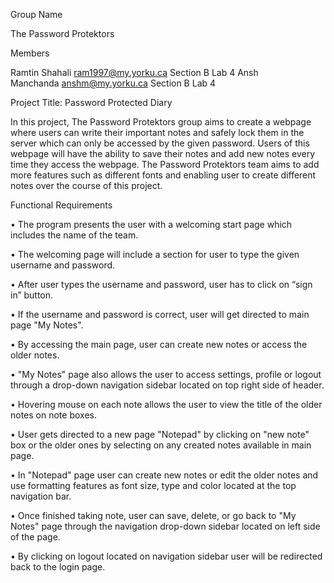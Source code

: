Group Name

The Password Protektors

Members

Ramtin Shahali ram1997@my.yorku.ca Section B Lab 4
Ansh Manchanda anshm@my.yorku.ca Section B Lab 4

Project Title: Password Protected Diary

In this project, The Password Protektors group aims to create a webpage where users can write their important notes and safely lock them in the server which can only be accessed by the given password. Users of this webpage will have the ability to save their notes and add new notes every time they access the webpage. The Password Protektors team aims to add more features such as different fonts and enabling user to create different notes over the course of this project.

Functional Requirements

•	The program presents the user with a welcoming start page which includes the name of the team.

•	The welcoming page will include a section for user to type the given username and password.

•	After user types the username and password, user has to click on “sign in” button.

•	If the username and password is correct, user will get directed to main page "My Notes".

•	By accessing the main page, user can create new notes or access the older notes.

•	"My Notes" page also allows the user to access settings, profile or logout through a drop-down navigation sidebar located on top right side of header.

•	Hovering mouse on each note allows the user to view the title of the older notes on note boxes.

•	User gets directed to a new page "Notepad" by clicking on "new note" box or the older ones by selecting on any created notes available in main page.

•	In "Notepad" page user can create new notes or edit the older notes and use formatting features as font size, type and color located at the top navigation bar.

•	Once finished taking note, user can save, delete, or go back to "My Notes" page through the navigation drop-down sidebar located on left side of the page.

•	By clicking on logout located on navigation sidebar user will be redirected back to the login page.


